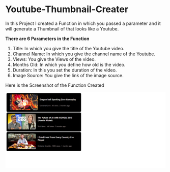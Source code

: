 # Youtube-Thumbnail-Creater
 In this Project I created a Function in which you passed a parameter and it will generate a Thumbnail of that looks like a Youtube.

**There are 6 Parameters in the Function**

1. Title: In which you give the title of the Youtube video.
2. Channel Name: In which you give the channel name of the Youtube.
3. Views: You give the Views of the video.
4. Months Old: In which you define how old is the video.
5. Duration: In this you set the duration of the video.
6. Image Source: You give the link of the image source.


Here is the Screenshot of the Function Created

![Alt text](https://github.com/SamamaKarim092/Youtube-Thumbnail-Creater/blob/main/Screenshot%20of%20The%20Youtube%20Thumbnail.png?raw=true)
